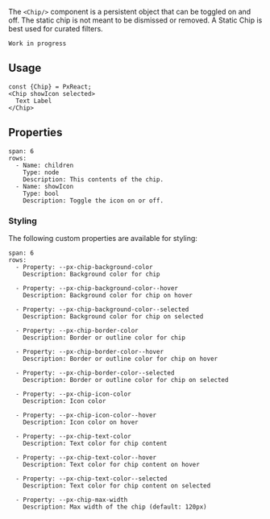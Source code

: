 The `<Chip/>` component is a persistent object that can be toggled on and off.
The static chip is not meant to be dismissed or removed. A Static Chip is best used for curated filters.


```hint
Work in progress
```

## Usage

```react
const {Chip} = PxReact;
<Chip showIcon selected>
  Text Label
</Chip>
```


## Properties

```table
span: 6
rows:
  - Name: children
    Type: node
    Description: This contents of the chip.
  - Name: showIcon
    Type: bool
    Description: Toggle the icon on or off.
```


### Styling
The following custom properties are available for styling:

```code
span: 6
rows:
  - Property: --px-chip-background-color
    Description: Background color for chip

  - Property: --px-chip-background-color--hover
    Description: Background color for chip on hover

  - Property: --px-chip-background-color--selected
    Description: Background color for chip on selected

  - Property: --px-chip-border-color
    Description: Border or outline color for chip

  - Property: --px-chip-border-color--hover
    Description: Border or outline color for chip on hover

  - Property: --px-chip-border-color--selected
    Description: Border or outline color for chip on selected

  - Property: --px-chip-icon-color
    Description: Icon color

  - Property: --px-chip-icon-color--hover
    Description: Icon color on hover

  - Property: --px-chip-text-color
    Description: Text color for chip content

  - Property: --px-chip-text-color--hover
    Description: Text color for chip content on hover

  - Property: --px-chip-text-color--selected
    Description: Text color for chip content on selected

  - Property: --px-chip-max-width
    Description: Max width of the chip (default: 120px)
```

